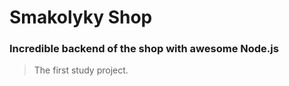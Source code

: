 # Smakolyky Shop
### Incredible backend of the shop with awesome Node.js
> The first study project.

